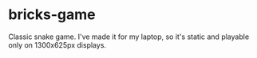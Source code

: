 # bricks-game
Classic snake game. I've made it for my laptop, so it's static and playable only on 1300x625px displays.
